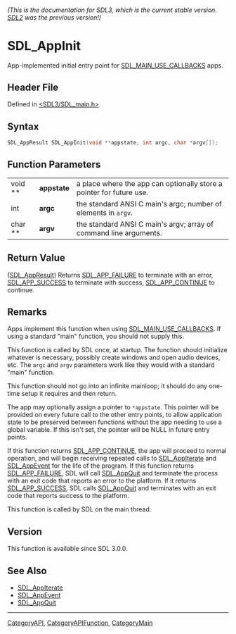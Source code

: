 ###### (This is the documentation for SDL3, which is the current stable version. [SDL2](https://wiki.libsdl.org/SDL2/) was the previous version!)
# SDL_AppInit

App-implemented initial entry point for [SDL_MAIN_USE_CALLBACKS](SDL_MAIN_USE_CALLBACKS) apps.

## Header File

Defined in [<SDL3/SDL_main.h>](https://github.com/libsdl-org/SDL/blob/main/include/SDL3/SDL_main.h)

## Syntax

```c
SDL_AppResult SDL_AppInit(void **appstate, int argc, char *argv[]);
```

## Function Parameters

|         |              |                                                                      |
| ------- | ------------ | -------------------------------------------------------------------- |
| void ** | **appstate** | a place where the app can optionally store a pointer for future use. |
| int     | **argc**     | the standard ANSI C main's argc; number of elements in `argv`.       |
| char ** | **argv**     | the standard ANSI C main's argv; array of command line arguments.    |

## Return Value

([SDL_AppResult](SDL_AppResult)) Returns [SDL_APP_FAILURE](SDL_APP_FAILURE)
to terminate with an error, [SDL_APP_SUCCESS](SDL_APP_SUCCESS) to terminate
with success, [SDL_APP_CONTINUE](SDL_APP_CONTINUE) to continue.

## Remarks

Apps implement this function when using
[SDL_MAIN_USE_CALLBACKS](SDL_MAIN_USE_CALLBACKS). If using a standard
"main" function, you should not supply this.

This function is called by SDL once, at startup. The function should
initialize whatever is necessary, possibly create windows and open audio
devices, etc. The `argc` and `argv` parameters work like they would with a
standard "main" function.

This function should not go into an infinite mainloop; it should do any
one-time setup it requires and then return.

The app may optionally assign a pointer to `*appstate`. This pointer will
be provided on every future call to the other entry points, to allow
application state to be preserved between functions without the app needing
to use a global variable. If this isn't set, the pointer will be NULL in
future entry points.

If this function returns [SDL_APP_CONTINUE](SDL_APP_CONTINUE), the app will
proceed to normal operation, and will begin receiving repeated calls to
[SDL_AppIterate](SDL_AppIterate) and [SDL_AppEvent](SDL_AppEvent) for the
life of the program. If this function returns
[SDL_APP_FAILURE](SDL_APP_FAILURE), SDL will call
[SDL_AppQuit](SDL_AppQuit) and terminate the process with an exit code that
reports an error to the platform. If it returns
[SDL_APP_SUCCESS](SDL_APP_SUCCESS), SDL calls [SDL_AppQuit](SDL_AppQuit)
and terminates with an exit code that reports success to the platform.

This function is called by SDL on the main thread.

## Version

This function is available since SDL 3.0.0.

## See Also

- [SDL_AppIterate](SDL_AppIterate)
- [SDL_AppEvent](SDL_AppEvent)
- [SDL_AppQuit](SDL_AppQuit)

----
[CategoryAPI](CategoryAPI), [CategoryAPIFunction](CategoryAPIFunction), [CategoryMain](CategoryMain)

